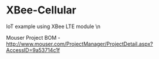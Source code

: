 # XBee-Cellular
IoT example using XBee LTE module \n


Mouser Project BOM - http://www.mouser.com/ProjectManager/ProjectDetail.aspx?AccessID=9a53714c1f
